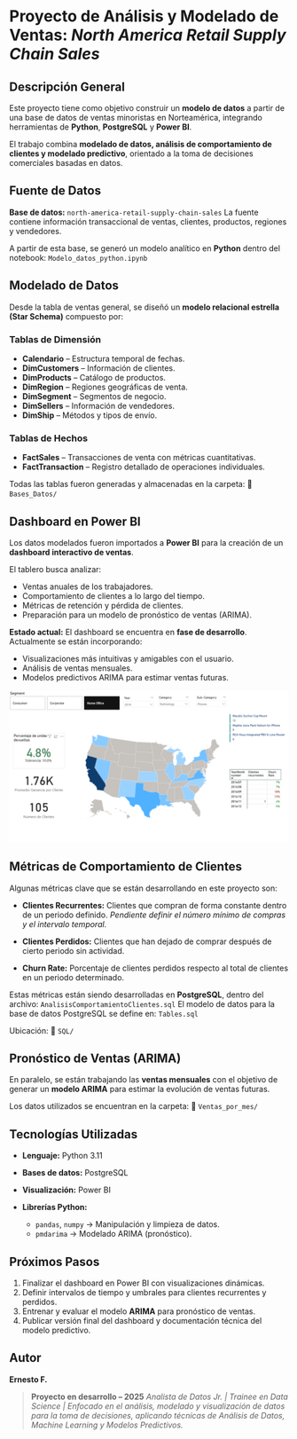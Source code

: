 

# Proyecto de Análisis y Modelado de Ventas: *North America Retail Supply Chain Sales*

## Descripción General

Este proyecto tiene como objetivo construir un **modelo de datos** a partir de una base de datos de ventas minoristas en Norteamérica, integrando herramientas de **Python**, **PostgreSQL** y **Power BI**.

El trabajo combina **modelado de datos, análisis de comportamiento de clientes y modelado predictivo**, orientado a la toma de decisiones comerciales basadas en datos.



## Fuente de Datos

**Base de datos:** `north-america-retail-supply-chain-sales`
La fuente contiene información transaccional de ventas, clientes, productos, regiones y vendedores.

A partir de esta base, se generó un modelo analítico en **Python** dentro del notebook:
`Modelo_datos_python.ipynb`

## Modelado de Datos

Desde la tabla de ventas general, se diseñó un **modelo relacional estrella (Star Schema)** compuesto por:

### Tablas de Dimensión

* **Calendario** – Estructura temporal de fechas.
* **DimCustomers** – Información de clientes.
* **DimProducts** – Catálogo de productos.
* **DimRegion** – Regiones geográficas de venta.
* **DimSegment** – Segmentos de negocio.
* **DimSellers** – Información de vendedores.
* **DimShip** – Métodos y tipos de envío.

### Tablas de Hechos

* **FactSales** – Transacciones de venta con métricas cuantitativas.
* **FactTransaction** – Registro detallado de operaciones individuales.

Todas las tablas fueron generadas y almacenadas en la carpeta:
📁 `Bases_Datos/`


## Dashboard en Power BI

Los datos modelados fueron importados a **Power BI** para la creación de un **dashboard interactivo de ventas**.

El tablero busca analizar:

* Ventas anuales de los trabajadores.
* Comportamiento de clientes a lo largo del tiempo.
* Métricas de retención y pérdida de clientes.
* Preparación para un modelo de pronóstico de ventas (ARIMA).

**Estado actual:**
El dashboard se encuentra en **fase de desarrollo**.
Actualmente se están incorporando:

* Visualizaciones más intuitivas y amigables con el usuario.
* Análisis de ventas mensuales.
* Modelos predictivos ARIMA para estimar ventas futuras.



![Avance del Dashboard](assets/PreDash.png)




## Métricas de Comportamiento de Clientes

Algunas métricas clave que se están desarrollando en este proyecto son:

* **Clientes Recurrentes:**
  Clientes que compran de forma constante dentro de un periodo definido.
  *Pendiente definir el número mínimo de compras y el intervalo temporal.*

* **Clientes Perdidos:**
  Clientes que han dejado de comprar después de cierto periodo sin actividad.

* **Churn Rate:**
  Porcentaje de clientes perdidos respecto al total de clientes en un periodo determinado.

Estas métricas están siendo desarrolladas en **PostgreSQL**, dentro del archivo:
`AnalisisComportamientoClientes.sql`
El modelo de datos para la base de datos PostgreSQL se define en:
`Tables.sql`

Ubicación:
📁 `SQL/`


## Pronóstico de Ventas (ARIMA)

En paralelo, se están trabajando las **ventas mensuales** con el objetivo de generar un **modelo ARIMA** para estimar la evolución de ventas futuras.

Los datos utilizados se encuentran en la carpeta:
📁 `Ventas_por_mes/`



## Tecnologías Utilizadas

* **Lenguaje:** Python 3.11
* **Bases de datos:** PostgreSQL
* **Visualización:** Power BI
* **Librerías Python:**

  * `pandas`, `numpy` → Manipulación y limpieza de datos.
  * `pmdarima` → Modelado ARIMA (pronóstico).



## Próximos Pasos

1. Finalizar el dashboard en Power BI con visualizaciones dinámicas.
2. Definir intervalos de tiempo y umbrales para clientes recurrentes y perdidos.
3. Entrenar y evaluar el modelo **ARIMA** para pronóstico de ventas.
4. Publicar versión final del dashboard y documentación técnica del modelo predictivo.


## Autor

**Ernesto F.**


> **Proyecto en desarrollo – 2025**
> *Analista de Datos Jr. | Trainee en Data Science | Enfocado en el análisis, modelado y visualización de datos para la toma de decisiones, aplicando técnicas de Análisis de Datos, Machine Learning y Modelos Predictivos.*

